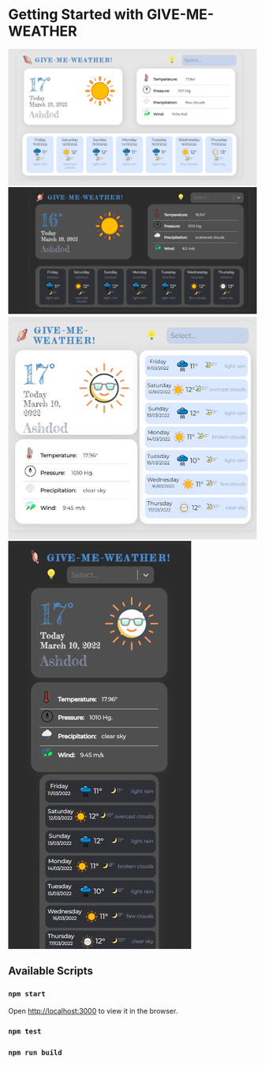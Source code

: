 # Getting Started with GIVE-ME-WEATHER <React App>

![alt text](https://github.com/kostya-ktv/GiveMeWeather/blob/main/publicImages/light.jpg?raw=true)
![alt text](https://github.com/kostya-ktv/GiveMeWeather/blob/main/publicImages/night.jpg?raw=true)
![alt text](https://github.com/kostya-ktv/GiveMeWeather/blob/main/publicImages/medium.jpg?raw=true)
![alt text](https://github.com/kostya-ktv/GiveMeWeather/blob/main/publicImages/mobile.jpg?raw=true)

## Available Scripts
### `npm start`
Open [http://localhost:3000](http://localhost:3000) to view it in the browser.
### `npm test`
### `npm run build`
